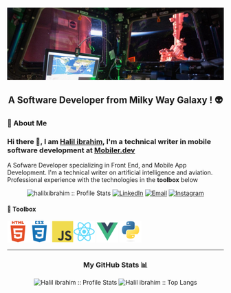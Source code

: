 
<img src="./space.jfif"></img>  


<h2 align="center"> A Software Developer from Milky Way Galaxy ! 👽</h2>





### 📘 About Me 
### Hi there 👋, I am [Halil ibrahim](https://www.linkedin.com/in/halil-ibrahim-kamac%C4%B1/), I'm a technical writer in mobile software development at [Mobiler.dev](https://www.mobiler.dev/)
A Sofware Developer specializing in Front End, and Mobile App Development.
I'm a technical writer on artificial intelligence and aviation.
Professional experience with the technologies in the **toolbox** below 

<p align="center">
<img src="https://komarev.com/ghpvc/?username=halilxibrahim&color=blue" alt="halilxibrahim :: Profile Stats"></a>
<a href="https://www.linkedin.com/in/halilxibrahim/" target="_blank"><img alt="LinkedIn" src="https://img.shields.io/badge/LinkedIn-@halilxibrahim-blue?style=flat&logo=linkedin"></a>
<a href="mailto:ibrahim_kamaci_06@hotmail.com"><img alt="Email" src="https://img.shields.io/badge/Email-ibrahim_kamaci_06@hotmail.com-blue?style=flat&logo=gmail"></a>
<a href="https://www.instagram.com/halilxibrahim_/"><img alt="Instagram" src="https://img.shields.io/badge/Instagram-halilxibrahim-blue?style=flat-square&logo=instagram"></a>
</p>


#### 🧰 Toolbox



<img src="https://github.com/devicons/devicon/blob/master/icons/html5/html5-plain-wordmark.svg" alt="JavaScript Logo" width="50" height="50" /><img src="https://github.com/devicons/devicon/blob/master/icons/css3/css3-plain-wordmark.svg" alt="JavaScript Logo" width="50" height="50" /> <img src="https://github.com/devicons/devicon/blob/master/icons/javascript/javascript-original.svg" alt="JavaScript Logo" width="50" height="50" /><img src="https://github.com/devicons/devicon/blob/master/icons/react/react-original.svg" alt="JavaScript Logo" width="50" height="50" /> 
<img src="https://github.com/devicons/devicon/blob/master/icons/vuejs/vuejs-original.svg" alt="JavaScript Logo" width="50" height="50" /> <img src="https://github.com/devicons/devicon/blob/master/icons/python/python-original.svg" alt="JavaScript Logo" width="50" height="50" />


---



<h3 align="center">My GitHub Stats 📊 </h3>
<p align="center">
  <img src="https://github-readme-stats.vercel.app/api?username=halilxibrahim&show_icons=true&theme=synthwave" alt="Halil ibrahim :: Profile Stats" />
  <img src="https://github-readme-stats.vercel.app/api/top-langs/?username=halilxibrahim&langs_count=10&theme=tokyonight&layout=compact" alt="Halil ibrahim :: Top Langs" />
</p>



<!--
**halilxibrahim/halilxibrahim** is a ✨ _special_ ✨ repository because its `README.md` (this file) appears on your GitHub profile.

Here are some ideas to get you started:

- 🔭 I’m currently working on ...
- 🌱 I’m currently learning ...
- 👯 I’m looking to collaborate on ...
- 🤔 I’m looking for help with ...
- 💬 Ask me about ...
- 📫 How to reach me: ...
- 😄 Pronouns: ...
- ⚡ Fun fact: ...
-->
